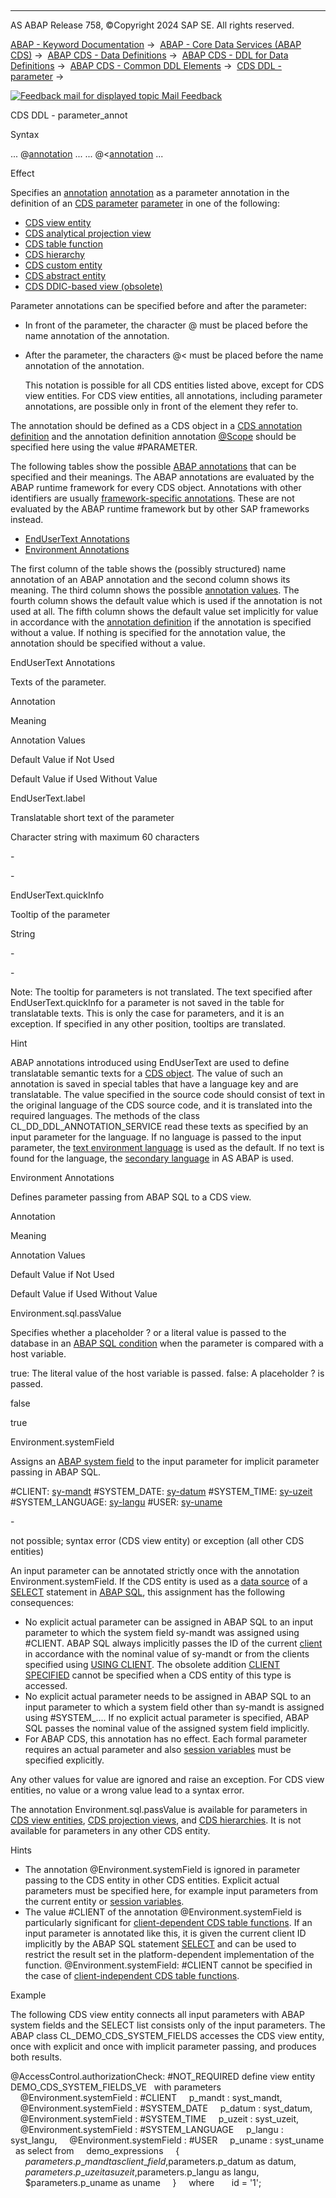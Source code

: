   

* * *

AS ABAP Release 758, ©Copyright 2024 SAP SE. All rights reserved.

[ABAP - Keyword Documentation](javascript:call_link\('abenabap.htm'\)) →  [ABAP - Core Data Services (ABAP CDS)](javascript:call_link\('abencds.htm'\)) →  [ABAP CDS - Data Definitions](javascript:call_link\('abencds_entities.htm'\)) →  [ABAP CDS - DDL for Data Definitions](javascript:call_link\('abencds_f1_ddl_syntax.htm'\)) →  [ABAP CDS - Common DDL Elements](javascript:call_link\('abencds_ddl_common_elements.htm'\)) →  [CDS DDL - parameter](javascript:call_link\('abencds_f1_param.htm'\)) → 

 [![](Mail.gif?object=Mail.gif "Feedback mail for displayed topic") Mail Feedback](mailto:f1_help@sap.com?subject=Feedback%20on%20ABAP%20Documentation&body=Document:%20CDS%20DDL%20-%20parameter_annot%2C%20ABENCDS_F1_PARAMETER_ANNOTATIONS%2C%20758%0D%0A%0D%0AError:%0D%0A%0D%0A%0D%0A%0D%0ASuggestion%20for%20improvement:)

CDS DDL - parameter\_annot

Syntax

... @[annotation](javascript:call_link\('abencds_annotations_syntax.htm'\)) ...
... @<[annotation](javascript:call_link\('abencds_annotations_syntax.htm'\)) ...

Effect

Specifies an [annotation](javascript:call_link\('abencds_annotation_glosry.htm'\) "Glossary Entry") [annotation](javascript:call_link\('abencds_annotations_syntax.htm'\)) as a parameter annotation in the definition of an [CDS parameter](javascript:call_link\('abencds_parameter_glosry.htm'\) "Glossary Entry") [parameter](javascript:call_link\('abencds_f1_param.htm'\)) in one of the following:

-   [CDS view entity](javascript:call_link\('abencds_v2_view_glosry.htm'\) "Glossary Entry")
-   [CDS analytical projection view](javascript:call_link\('abencds_analytical_pv_glosry.htm'\) "Glossary Entry")
-   [CDS table function](javascript:call_link\('abencds_table_function_glosry.htm'\) "Glossary Entry")
-   [CDS hierarchy](javascript:call_link\('abencds_hierarchy_glosry.htm'\) "Glossary Entry")
-   [CDS custom entity](javascript:call_link\('abencds_custom_entity_glosry.htm'\) "Glossary Entry")
-   [CDS abstract entity](javascript:call_link\('abencds_abstract_entity_glosry.htm'\) "Glossary Entry")
-   [CDS DDIC-based view (obsolete)](javascript:call_link\('abencds_v1_view_glosry.htm'\) "Glossary Entry")

Parameter annotations can be specified before and after the parameter:

-   In front of the parameter, the character @ must be placed before the name annotation of the annotation.
-   After the parameter, the characters @< must be placed before the name annotation of the annotation.
    
    This notation is possible for all CDS entities listed above, except for CDS view entities. For CDS view entities, all annotations, including parameter annotations, are possible only in front of the element they refer to.
    

The annotation should be defined as a CDS object in a [CDS annotation definition](javascript:call_link\('abencds_anno_definition_glosry.htm'\) "Glossary Entry") and the annotation definition annotation [@Scope](javascript:call_link\('abencds_f1_define_anno_annos.htm'\)) should be specified here using the value #PARAMETER.

The following tables show the possible [ABAP annotations](javascript:call_link\('abenabap_annotation_glosry.htm'\) "Glossary Entry") that can be specified and their meanings. The ABAP annotations are evaluated by the ABAP runtime framework for every CDS object. Annotations with other identifiers are usually [framework-specific annotations](javascript:call_link\('abencds_annotations_frmwrk.htm'\)). These are not evaluated by the ABAP runtime framework but by other SAP frameworks instead.

-   [EndUserText Annotations](#@@ITOC@@ABENCDS_F1_PARAMETER_ANNOTATIONS_1)
-   [Environment Annotations](#@@ITOC@@ABENCDS_F1_PARAMETER_ANNOTATIONS_2)

The first column of the table shows the (possibly structured) name annotation of an ABAP annotation and the second column shows its meaning. The third column shows the possible [annotation values](javascript:call_link\('abenannotation_value_glosry.htm'\) "Glossary Entry"). The fourth column shows the default value which is used if the annotation is not used at all. The fifth column shows the default value set implicitly for value in accordance with the [annotation definition](javascript:call_link\('abencds_anno_definition_glosry.htm'\) "Glossary Entry") if the annotation is specified without a value. If nothing is specified for the annotation value, the annotation should be specified without a value.

EndUserText Annotations   

Texts of the parameter.

Annotation

Meaning

Annotation Values

Default Value if Not Used

Default Value if Used Without Value

EndUserText.label

Translatable short text of the parameter

Character string with maximum 60 characters

\-

\-

EndUserText.quickInfo

Tooltip of the parameter

String

\-

\-

Note: The tooltip for parameters is not translated. The text specified after EndUserText.quickInfo for a parameter is not saved in the table for translatable texts. This is only the case for parameters, and it is an exception. If specified in any other position, tooltips are translated.

Hint

ABAP annotations introduced using EndUserText are used to define translatable semantic texts for a [CDS object](javascript:call_link\('abencds_object_glosry.htm'\) "Glossary Entry"). The value of such an annotation is saved in special tables that have a language key and are translatable. The value specified in the source code should consist of text in the original language of the CDS source code, and it is translated into the required languages. The methods of the class CL\_DD\_DDL\_ANNOTATION\_SERVICE read these texts as specified by an input parameter for the language. If no language is passed to the input parameter, the [text environment language](javascript:call_link\('abentext_env_langu_glosry.htm'\) "Glossary Entry") is used as the default. If no text is found for the language, the [secondary language](javascript:call_link\('abensecondary_language_glosry.htm'\) "Glossary Entry") in AS ABAP is used.

Environment Annotations   

Defines parameter passing from ABAP SQL to a CDS view.

Annotation

Meaning

Annotation Values

Default Value if Not Used

Default Value if Used Without Value

Environment.sql.passValue

Specifies whether a placeholder ? or a literal value is passed to the database in an [ABAP SQL condition](javascript:call_link\('abenasql_cond.htm'\)) when the parameter is compared with a host variable.

true:
The literal value of the host variable is passed.
false:
A placeholder ? is passed.

false

true

Environment.systemField

Assigns an [ABAP system field](javascript:call_link\('abensystem_field_glosry.htm'\) "Glossary Entry") to the input parameter for implicit parameter passing in ABAP SQL.

#CLIENT:
[sy-mandt](javascript:call_link\('abensystem_fields.htm'\))
#SYSTEM\_DATE:
[sy-datum](javascript:call_link\('abensystem_fields.htm'\))
#SYSTEM\_TIME:
[sy-uzeit](javascript:call_link\('abensystem_fields.htm'\))
#SYSTEM\_LANGUAGE:
[sy-langu](javascript:call_link\('abensystem_fields.htm'\))
#USER:
[sy-uname](javascript:call_link\('abensystem_fields.htm'\))

\-

not possible;
syntax error (CDS view entity) or exception (all other CDS entities)

An input parameter can be annotated strictly once with the annotation Environment.systemField. If the CDS entity is used as a [data source](javascript:call_link\('abapselect_data_source.htm'\)) of a [SELECT](javascript:call_link\('abapselect.htm'\)) statement in [ABAP SQL](javascript:call_link\('abenabap_sql_glosry.htm'\) "Glossary Entry"), this assignment has the following consequences:

-   No explicit actual parameter can be assigned in ABAP SQL to an input parameter to which the system field sy-mandt was assigned using #CLIENT. ABAP SQL always implicitly passes the ID of the current [client](javascript:call_link\('abenclient_glosry.htm'\) "Glossary Entry") in accordance with the nominal value of sy-mandt or from the clients specified using [USING CLIENT](javascript:call_link\('abapselect_client.htm'\)). The obsolete addition [CLIENT SPECIFIED](javascript:call_link\('abapselect_client_obsolete.htm'\)) cannot be specified when a CDS entity of this type is accessed.
-   No explicit actual parameter needs to be assigned in ABAP SQL to an input parameter to which a system field other than sy-mandt is assigned using #SYSTEM\_.... If no explicit actual parameter is specified, ABAP SQL passes the nominal value of the assigned system field implicitly.
-   For ABAP CDS, this annotation has no effect. Each formal parameter requires an actual parameter and also [session variables](javascript:call_link\('abencds_session_variable_v2.htm'\)) must be specified explicitly.

Any other values for value are ignored and raise an exception. For CDS view entities, no value or a wrong value lead to a syntax error.

The annotation Environment.sql.passValue is available for parameters in [CDS view entities](javascript:call_link\('abencds_v2_view_glosry.htm'\) "Glossary Entry"), [CDS projection views](javascript:call_link\('abencds_projection_view_glosry.htm'\) "Glossary Entry"), and [CDS hierarchies](javascript:call_link\('abencds_hierarchy_glosry.htm'\) "Glossary Entry"). It is not available for parameters in any other CDS entity.

Hints

-   The annotation @Environment.systemField is ignored in parameter passing to the CDS entity in other CDS entities. Explicit actual parameters must be specified here, for example input parameters from the current entity or [session variables](javascript:call_link\('abencds_session_variable_v2.htm'\)).
-   The value #CLIENT of the annotation @Environment.systemField is particularly significant for [client-dependent CDS table functions](javascript:call_link\('abencds_func_client_handling.htm'\)). If an input parameter is annotated like this, it is given the current client ID implicitly by the ABAP SQL statement [SELECT](javascript:call_link\('abapselect.htm'\)) and can be used to restrict the result set in the platform-dependent implementation of the function. @Environment.systemField: #CLIENT cannot be specified in the case of [client-independent CDS table functions](javascript:call_link\('abencds_func_client_handling.htm'\)).

Example

The following CDS view entity connects all input parameters with ABAP system fields and the SELECT list consists only of the input parameters. The ABAP class CL\_DEMO\_CDS\_SYSTEM\_FIELDS accesses the CDS view entity, once with explicit and once with implicit parameter passing, and produces both results.

@AccessControl.authorizationCheck: #NOT\_REQUIRED
define view entity DEMO\_CDS\_SYSTEM\_FIELDS\_VE
  with parameters
    @Environment.systemField : #CLIENT
    p\_mandt : syst\_mandt,
    @Environment.systemField : #SYSTEM\_DATE
    p\_datum : syst\_datum,
    @Environment.systemField : #SYSTEM\_TIME
    p\_uzeit : syst\_uzeit,
    @Environment.systemField : #SYSTEM\_LANGUAGE
    p\_langu : syst\_langu,
    @Environment.systemField : #USER
    p\_uname : syst\_uname
  as select from
    demo\_expressions
    {
      $parameters.p\_mandt as client\_field,
      $parameters.p\_datum as datum,
      $parameters.p\_uzeit as uzeit,
      $parameters.p\_langu as langu,
      $parameters.p\_uname as uname
    }
    where
      id = '1';